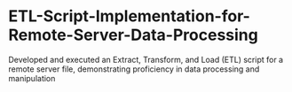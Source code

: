 # ETL-Script-Implementation-for-Remote-Server-Data-Processing
Developed and executed an Extract, Transform, and Load (ETL) script for a remote server file, demonstrating proficiency in data processing and manipulation
